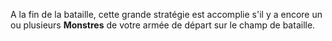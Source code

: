 A la fin de la bataille, cette grande stratégie est accomplie s'il y a encore un ou plusieurs **Monstres** de votre armée de départ sur le champ de bataille.